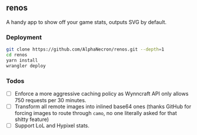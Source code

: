 ## renos
A handy app to show off your game stats, outputs SVG by default.

### Deployment

```sh
git clone https://github.com/AlphaNecron/renos.git --depth=1
cd renos
yarn install
wrangler deploy
```

### Todos
- [ ] Enforce a more aggressive caching policy as Wynncraft API only allows 750 requests per 30 minutes.
- [ ] Transform all remote images into inlined base64 ones (thanks GitHub for forcing images to route through `camo`, no one literally asked for that shitty feature)
- [ ] Support LoL and Hypixel stats.
